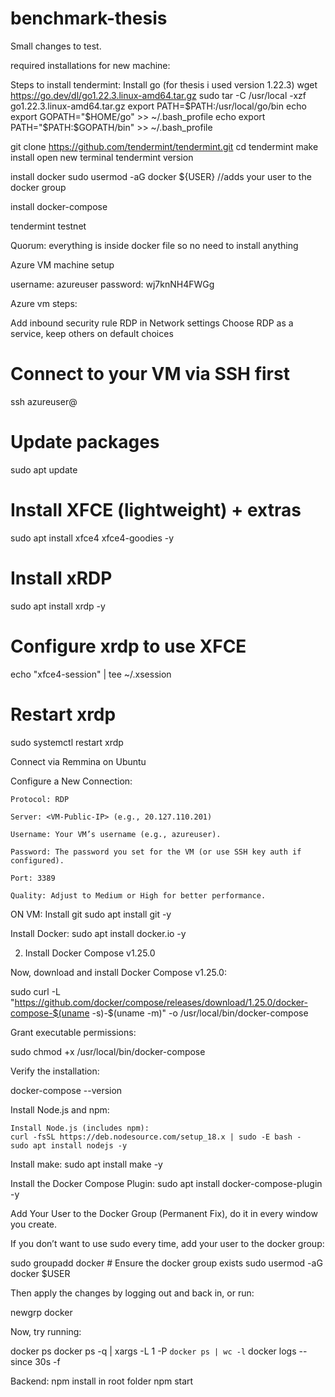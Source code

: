 # benchmark-thesis

Small changes to test.



required installations for new machine:

Steps to install tendermint:
Install go (for thesis i used version 1.22.3)
	wget https://go.dev/dl/go1.22.3.linux-amd64.tar.gz
	sudo tar -C /usr/local -xzf go1.22.3.linux-amd64.tar.gz
	export PATH=$PATH:/usr/local/go/bin
	echo export GOPATH=\"\$HOME/go\" >> ~/.bash_profile
	echo export PATH=\"\$PATH:\$GOPATH/bin\" >> ~/.bash_profile
	
git clone https://github.com/tendermint/tendermint.git
cd tendermint
make install
open new terminal
tendermint version


install docker
sudo usermod -aG docker ${USER} //adds your user to the docker group

install docker-compose


tendermint testnet



Quorum:
everything is inside docker file so no need to install anything






Azure VM machine setup

username: azureuser
password: wj7knNH4FWGg


Azure vm steps:

Add inbound security rule RDP in Network settings
Choose RDP as a service, keep others on default choices


# Connect to your VM via SSH first
ssh azureuser@<VM-Public-IP>

# Update packages
sudo apt update

# Install XFCE (lightweight) + extras
sudo apt install xfce4 xfce4-goodies -y

# Install xRDP
sudo apt install xrdp -y

# Configure xrdp to use XFCE
echo "xfce4-session" | tee ~/.xsession

# Restart xrdp
sudo systemctl restart xrdp





Connect via Remmina on Ubuntu

Configure a New Connection:

    Protocol: RDP

    Server: <VM-Public-IP> (e.g., 20.127.110.201)

    Username: Your VM’s username (e.g., azureuser).

    Password: The password you set for the VM (or use SSH key auth if configured).

    Port: 3389

    Quality: Adjust to Medium or High for better performance.




ON VM:
Install git
sudo apt install git -y


Install Docker:
sudo apt install docker.io -y

2. Install Docker Compose v1.25.0

Now, download and install Docker Compose v1.25.0:

sudo curl -L "https://github.com/docker/compose/releases/download/1.25.0/docker-compose-$(uname -s)-$(uname -m)" -o /usr/local/bin/docker-compose

Grant executable permissions:

sudo chmod +x /usr/local/bin/docker-compose

Verify the installation:

docker-compose --version



Install Node.js and npm:

    Install Node.js (includes npm):
    curl -fsSL https://deb.nodesource.com/setup_18.x | sudo -E bash -
    sudo apt install nodejs -y


Install make:
sudo apt install make -y

Install the Docker Compose Plugin:
sudo apt install docker-compose-plugin -y




Add Your User to the Docker Group (Permanent Fix), do it in every window you create.

If you don’t want to use sudo every time, add your user to the docker group:

sudo groupadd docker  # Ensure the docker group exists
sudo usermod -aG docker $USER

Then apply the changes by logging out and back in, or run:

newgrp docker

Now, try running:

docker ps
docker ps -q | xargs -L 1 -P `docker ps | wc -l` docker logs --since 30s -f


Backend:
	npm install in root folder
	npm start